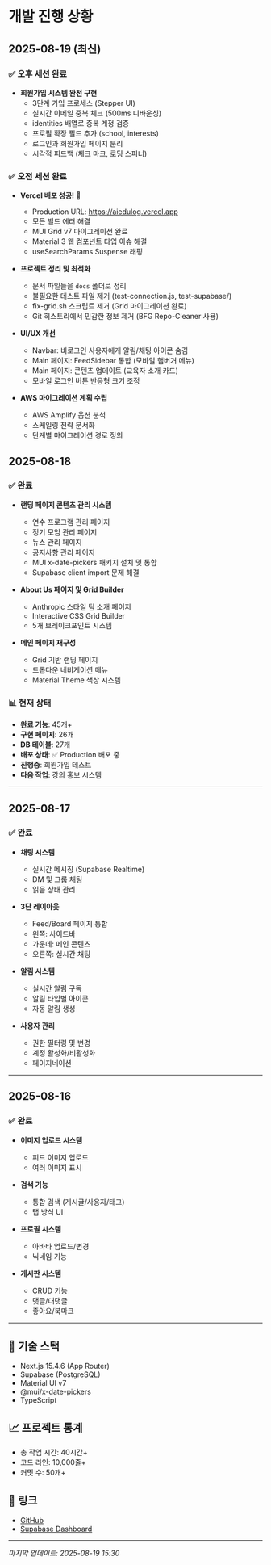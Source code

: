# 개발 진행 상황

## 2025-08-19 (최신)
### ✅ 오후 세션 완료
- **회원가입 시스템 완전 구현**
  - 3단계 가입 프로세스 (Stepper UI)
  - 실시간 이메일 중복 체크 (500ms 디바운싱)
  - identities 배열로 중복 계정 검증
  - 프로필 확장 필드 추가 (school, interests)
  - 로그인과 회원가입 페이지 분리
  - 시각적 피드백 (체크 마크, 로딩 스피너)

### ✅ 오전 세션 완료
- **Vercel 배포 성공!** 🚀
  - Production URL: https://aiedulog.vercel.app
  - 모든 빌드 에러 해결
  - MUI Grid v7 마이그레이션 완료
  - Material 3 웹 컴포넌트 타입 이슈 해결
  - useSearchParams Suspense 래핑

- **프로젝트 정리 및 최적화**
  - 문서 파일들을 `docs` 폴더로 정리
  - 불필요한 테스트 파일 제거 (test-connection.js, test-supabase/)
  - fix-grid.sh 스크립트 제거 (Grid 마이그레이션 완료)
  - Git 히스토리에서 민감한 정보 제거 (BFG Repo-Cleaner 사용)

- **UI/UX 개선**
  - Navbar: 비로그인 사용자에게 알림/채팅 아이콘 숨김
  - Main 페이지: FeedSidebar 통합 (모바일 햄버거 메뉴)
  - Main 페이지: 콘텐츠 업데이트 (교육자 소개 카드)
  - 모바일 로그인 버튼 반응형 크기 조정

- **AWS 마이그레이션 계획 수립**
  - AWS Amplify 옵션 분석
  - 스케일링 전략 문서화
  - 단계별 마이그레이션 경로 정의

## 2025-08-18
### ✅ 완료
- **랜딩 페이지 콘텐츠 관리 시스템**
  - 연수 프로그램 관리 페이지
  - 정기 모임 관리 페이지  
  - 뉴스 관리 페이지
  - 공지사항 관리 페이지
  - MUI x-date-pickers 패키지 설치 및 통합
  - Supabase client import 문제 해결

- **About Us 페이지 및 Grid Builder**
  - Anthropic 스타일 팀 소개 페이지
  - Interactive CSS Grid Builder
  - 5개 브레이크포인트 시스템

- **메인 페이지 재구성**
  - Grid 기반 랜딩 페이지
  - 드롭다운 네비게이션 메뉴
  - Material Theme 색상 시스템

### 📊 현재 상태
- **완료 기능**: 45개+
- **구현 페이지**: 26개
- **DB 테이블**: 27개
- **배포 상태**: ✅ Production 배포 중
- **진행중**: 회원가입 테스트
- **다음 작업**: 강의 홍보 시스템

---

## 2025-08-17
### ✅ 완료
- **채팅 시스템**
  - 실시간 메시징 (Supabase Realtime)
  - DM 및 그룹 채팅
  - 읽음 상태 관리

- **3단 레이아웃**
  - Feed/Board 페이지 통합
  - 왼쪽: 사이드바
  - 가운데: 메인 콘텐츠
  - 오른쪽: 실시간 채팅

- **알림 시스템**
  - 실시간 알림 구독
  - 알림 타입별 아이콘
  - 자동 알림 생성

- **사용자 관리**
  - 권한 필터링 및 변경
  - 계정 활성화/비활성화
  - 페이지네이션

---

## 2025-08-16
### ✅ 완료
- **이미지 업로드 시스템**
  - 피드 이미지 업로드
  - 여러 이미지 표시

- **검색 기능**
  - 통합 검색 (게시글/사용자/태그)
  - 탭 방식 UI

- **프로필 시스템**
  - 아바타 업로드/변경
  - 닉네임 기능

- **게시판 시스템**
  - CRUD 기능
  - 댓글/대댓글
  - 좋아요/북마크

---

## 🔧 기술 스택
- Next.js 15.4.6 (App Router)
- Supabase (PostgreSQL)
- Material UI v7
- @mui/x-date-pickers
- TypeScript

## 📈 프로젝트 통계
- 총 작업 시간: 40시간+
- 코드 라인: 10,000줄+
- 커밋 수: 50개+

## 🔗 링크
- [GitHub](https://github.com/milkrevenant/aiedulog-website)
- [Supabase Dashboard](https://supabase.com/dashboard/project/nnfpdhtpbjijdctslexc)

---
*마지막 업데이트: 2025-08-19 15:30*